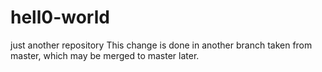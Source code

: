# hell0-world
just another repository
This change is done in another branch taken from master, which may be merged to master later.
